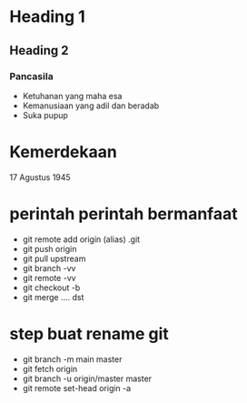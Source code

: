 # Heading 1
## Heading 2
### Pancasila
- Ketuhanan yang maha esa
- Kemanusiaan yang adil dan beradab
- Suka pupup

# Kemerdekaan
17 Agustus 1945

# perintah perintah bermanfaat
- git remote add origin (alias) <link-git>.git
- git push origin <nama-branch>
- git pull upstream <nama-branch>
- git branch -vv
- git remote -vv
- git checkout -b <nama-branch-baru>
- git merge .... dst


# step buat rename git
- git branch -m main master
- git fetch origin
- git branch -u origin/master master
- git remote set-head origin -a